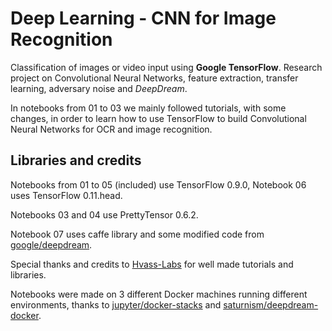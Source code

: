 # Deep Learning - CNN for Image Recognition
Classification of images or video input using **Google TensorFlow**. 
Research project on Convolutional Neural Networks, feature extraction, transfer learning, adversary noise and *DeepDream*. 

In notebooks from 01 to 03 we mainly followed tutorials, with some changes, in order to learn how to use TensorFlow to build Convolutional Neural Networks for OCR and image recognition. 

## Libraries and credits
Notebooks from 01 to 05 (included) use TensorFlow 0.9.0, Notebook 06 uses TensorFlow 0.11.head. 

Notebooks 03 and 04 use PrettyTensor 0.6.2.

Notebook 07 uses caffe library and some modified code from [google/deepdream](https://github.com/google/deepdream).

Special thanks and credits to [Hvass-Labs](https://github.com/Hvass-Labs) for well made tutorials and libraries. 

Notebooks were made on 3 different Docker machines running different environments, thanks to [jupyter/docker-stacks](https://github.com/jupyter/docker-stacks/tree/master/tensorflow-notebook) and [saturnism/deepdream-docker](https://github.com/saturnism/deepdream-docker).
